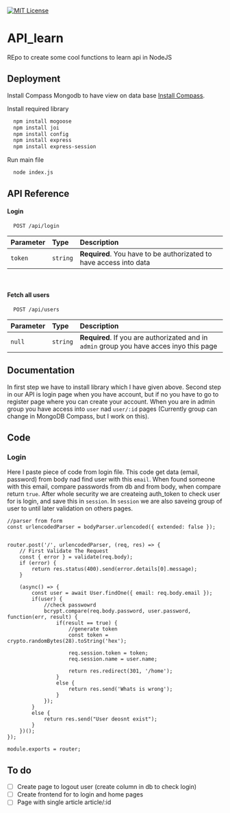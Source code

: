 [![MIT License](https://img.shields.io/badge/License-MIT-green.svg)](https://choosealicense.com/licenses/mit/)

# API_learn

REpo to create some cool functions to learn api in NodeJS


## Deployment

Install Compass Mongodb to have view on data base
[Install Compass](https://www.mongodb.com/try/download/compass).

Install required library

```bash
  npm install mogoose
  npm install joi
  npm install config
  npm install express
  npm install express-session
```

Run main file
```bash
  node index.js
```
## API Reference

#### Login 

```
  POST /api/login
```

| Parameter | Type     | Description                |
| :-------- | :------- | :------------------------- |
| `token`   | `string` | **Required**. You have to be authorizated to have access into data |

</br>


#### Fetch all users

```
  POST /api/users
```

| Parameter | Type     | Description                       |
| :-------- | :------- | :-------------------------------- |
| `null`    | `string` | **Required**. If you are authorizated and in `admin` group you have acces inyo this page |



## Documentation
In first step we have to install library which I have given above.
Second step in our API is login page when you have account, but if no you have to go to register page where you can create your account.
When you are in admin group you have access into `user` nad `user/:id` pages (Currently group can change in MongoDB Compass, but I work on this).


## Code

### Login

Here I paste piece of code from login file. This code get data (email, password) from body nad find user with this `email`.
When found someone with this email, compare passwords from db and from body, when compare return `true`.
After whole security we are createing auth_token to check user for is login, and save this in `session`.
In `session` we are also saveing group of user to until later validation on others pages.

```node
//parser from form
const urlencodedParser = bodyParser.urlencoded({ extended: false });


router.post('/', urlencodedParser, (req, res) => {
    // First Validate The Request
    const { error } = validate(req.body);
    if (error) {
        return res.status(400).send(error.details[0].message);
    }

    (async() => {
        const user = await User.findOne({ email: req.body.email });
        if(user) {
            //check passwowrd
            bcrypt.compare(req.body.password, user.password, function(err, result) {
                if(result == true) {
                    //generate token
                    const token = crypto.randomBytes(28).toString('hex');
    
                    req.session.token = token;
                    req.session.name = user.name;
    
                    return res.redirect(301, '/home');
                }
                else {
                    return res.send('Whats is wrong');
                }
            });
        }
        else {
            return res.send("User deosnt exist");
        }
    })();
});

module.exports = router;
```

## To do
- [ ] Create page to logout user (create column in db to check login)
- [ ] Create frontend for to login and home pages
- [ ] Page with single article article/:id
